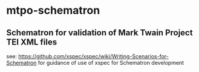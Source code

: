 # mtpo-schematron

## Schematron for validation of Mark Twain Project TEI XML files

see: https://github.com/xspec/xspec/wiki/Writing-Scenarios-for-Schematron for guidance of use of xspec for Schematron development
